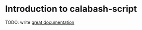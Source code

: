 # Introduction to calabash-script

TODO: write [great documentation](http://jacobian.org/writing/great-documentation/what-to-write/)
